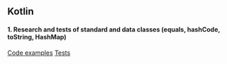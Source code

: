 ## Kotlin

#### 1. Research and tests of standard and data classes (equals, hashCode, toString, HashMap)

[Code examples](app/src/main/java/pt/amn/knowledgebase/research/ClassesStandartMethodsResearch.kt)
[Tests](app/src/main/java/pt/amn/knowledgebase/research/ClassesStandartMethodsResearchTest.kt)

